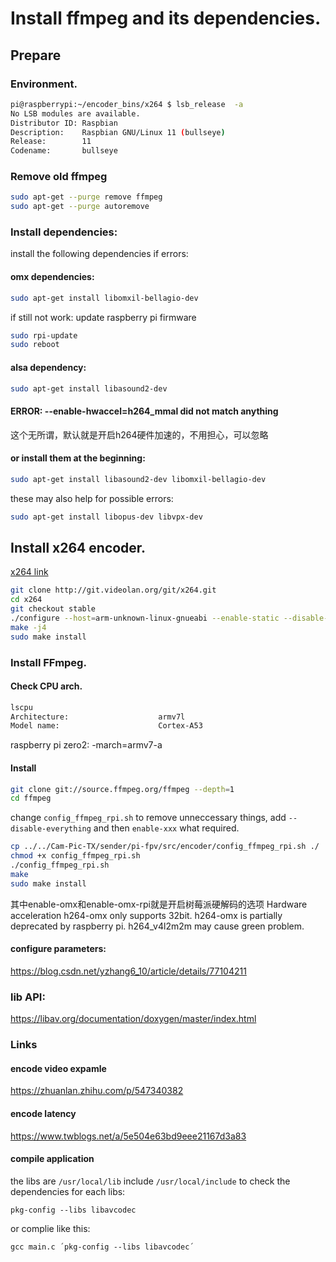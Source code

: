 # Install ffmpeg and its dependencies.

## Prepare 

### Environment.

``` bash
pi@raspberrypi:~/encoder_bins/x264 $ lsb_release  -a
No LSB modules are available.
Distributor ID: Raspbian
Description:    Raspbian GNU/Linux 11 (bullseye)
Release:        11
Codename:       bullseye
```

### Remove old ffmpeg

```bash
sudo apt-get --purge remove ffmpeg 
sudo apt-get --purge autoremove
```

### Install dependencies:

install the following dependencies if errors:

#### omx dependencies:

```bash
sudo apt-get install libomxil-bellagio-dev
```

if still not work: update raspberry pi firmware

```bash
sudo rpi-update
sudo reboot
```

#### alsa dependency:
```bash
sudo apt-get install libasound2-dev
```

#### ERROR: --enable-hwaccel=h264_mmal did not match anything

这个无所谓，默认就是开启h264硬件加速的，不用担心，可以忽略

#### or install them at the beginning:

```bash
sudo apt-get install libasound2-dev libomxil-bellagio-dev
```

these may also help for possible errors:

```bash
sudo apt-get install libopus-dev libvpx-dev
```


## Install x264 encoder.
[x264 link](https://code.videolan.org/videolan/x264/)

``` bash
git clone http://git.videolan.org/git/x264.git
cd x264
git checkout stable
./configure --host=arm-unknown-linux-gnueabi --enable-static --disable-opencl
make -j4
sudo make install
```

### Install FFmpeg.

#### Check CPU arch.

``` bash
lscpu
Architecture:                    armv7l
Model name:                      Cortex-A53
```

raspberry pi zero2: -march=armv7-a

#### Install 

``` bash
git clone git://source.ffmpeg.org/ffmpeg --depth=1
cd ffmpeg
```
change `config_ffmpeg_rpi.sh` to remove unneccessary things, add `--disable-everything` and then `enable-xxx` what required.

``` bash
cp ../../Cam-Pic-TX/sender/pi-fpv/src/encoder/config_ffmpeg_rpi.sh ./
chmod +x config_ffmpeg_rpi.sh
./config_ffmpeg_rpi.sh   
make
sudo make install
```

其中enable-omx和enable-omx-rpi就是开启树莓派硬解码的选项
Hardware acceleration h264-omx only supports 32bit.
h264-omx is partially deprecated by raspberry pi.
h264_v4l2m2m may cause green problem. 

#### configure parameters:
https://blog.csdn.net/yzhang6_10/article/details/77104211

### lib API:
https://libav.org/documentation/doxygen/master/index.html

### Links
 
#### encode video expamle
https://zhuanlan.zhihu.com/p/547340382

#### encode latency
https://www.twblogs.net/a/5e504e63bd9eee21167d3a83 

#### compile application
the libs are `/usr/local/lib`
    include `/usr/local/include`
to check the dependencies for each libs:

`pkg-config --libs libavcodec`


or complie like this:

`gcc main.c ´pkg-config --libs libavcodec´`
 
